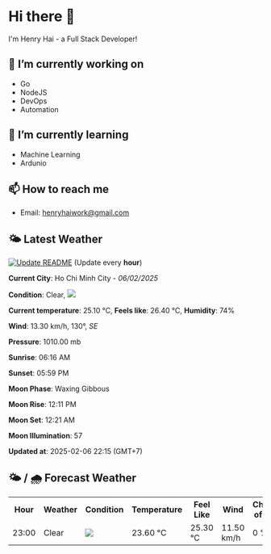 # Hi there 👋

I'm Henry Hai - a Full Stack Developer!

## 🔭 I’m currently working on

- Go
- NodeJS
- DevOps
- Automation

## 🌱 I’m currently learning

- Machine Learning
- Ardunio

## 📫 How to reach me

- Email: <henryhaiwork@gmail.com>

## 🌤️ Latest Weather
[![Update README](https://github.com/henry0hai/henry0hai/actions/workflows/udpateReadme.yml/badge.svg)](https://github.com/henry0hai/henry0hai/actions/workflows/udpateReadme.yml)
(Update every **hour**)
<!-- CURRENT_WEATHER:START -->
**Current City**: Ho Chi Minh City - *06/02/2025*

**Condition**: Clear, <img src="https://cdn.weatherapi.com/weather/64x64/night/113.png"/>

**Current temperature**: 25.10 °C, **Feels like**: 26.40 °C, **Humidity**: 74%

**Wind**: 13.30 km/h, 130°, *SE*

**Pressure**: 1010.00 mb

**Sunrise**: 06:16 AM

**Sunset**: 05:59 PM

**Moon Phase**: Waxing Gibbous

**Moon Rise**: 12:11 PM

**Moon Set**: 12:21 AM

**Moon Illumination**: 57

**Updated at**: 2025-02-06 22:15 (GMT+7)<!-- CURRENT_WEATHER:END -->

## 🌤️ / 🌧️ Forecast Weather
<!-- FORECAST_WEATHER:START -->
<table>
		<tr>
			<th>Hour</th>
			<th>Weather</th>
			<th>Condition</th>
			<th>Temperature</th>
			<th>Feel Like</th>
			<th>Wind</th>
			<th>Chance of Rain</th>
		</tr>
				<tr>
					<td>23:00</td>
					<td>Clear </td>
					<td><img src='https://cdn.weatherapi.com/weather/64x64/night/113.png'/></td>
					<td>23.60 °C</td>
					<td>25.30 °C</td>
					<td>11.50 km/h</td>
					<td>0 %</td>
				</tr>
</table>
<!-- FORECAST_WEATHER:END -->
